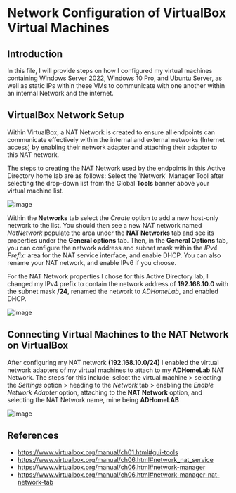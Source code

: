 # Network Configuration of VirtualBox Virtual Machines

 ## Introduction
In this file, I will provide steps on how I configured my virtual machines containing Windows Server 2022, Windows 10 Pro, and Ubuntu Server, as well as static IPs within these VMs to communicate with one another within an internal Network and the internet. 

## VirtualBox Network Setup
Within VirtualBox, a NAT Network is created to ensure all endpoints can communicate effectively within the internal and external networks (Internet access) by enabling their network adapter and attaching their adapter to this NAT network.

The steps to creating the NAT Network used by the endpoints in this Active Directory home lab are as follows: Select the 'Network' Manager Tool after selecting the drop-down list from the Global **Tools** banner above your virtual machine list.

![image](https://github.com/Chaac9/Active-Directory-and-Splunk-Server/assets/98796264/5fb22242-a5e4-4d04-b7f9-29e3b262d0e0)





Within the **Networks** tab select the *Create* option to add a new host-only network to the list. You should then see a new NAT network named *NatNetwork* populate the area under the **NAT Networks** tab and see its properties under the **General options** tab. Then, in the **General Options** tab, you can configure the network address and subnet mask within the *IPv4 Prefix:* area for the NAT service interface, and enable DHCP. You can also rename your NAT network, and enable IPv6 if you choose.

For the NAT Network properties I chose for this Active Directory lab, I changed my IPv4 prefix to contain the network address of **192.168.10.0** with the subnet mask **/24**, renamed the network to *ADHomeLab*, and enabled DHCP.

![image](https://github.com/Chaac9/Active-Directory-and-Splunk-Server/assets/98796264/88e765d8-46ef-4fc3-a28b-803ad2803dd1)

## Connecting Virtual Machines to the NAT Network on VirtualBox

After configuring my NAT network **(192.168.10.0/24)** I enabled the virtual network adapters of my virtual machines to attach to my **ADHomeLab** NAT Network.
The steps for this include: select  the virtual machine > selecting the *Settings* option > heading to the *Network* tab > enabling the *Enable Network Adapter* option, attaching to the **NAT Network** option, and selecting the NAT Network name, mine being **ADHomeLAB**

![image](https://github.com/Chaac9/Active-Directory-and-Splunk-Server/assets/98796264/b4ed1985-a640-4e72-9ea6-9c8bbdff9a9f)

## References 
* https://www.virtualbox.org/manual/ch01.html#gui-tools
* https://www.virtualbox.org/manual/ch06.html#network_nat_service
* https://www.virtualbox.org/manual/ch06.html#network-manager
* https://www.virtualbox.org/manual/ch06.html#network-manager-nat-network-tab
